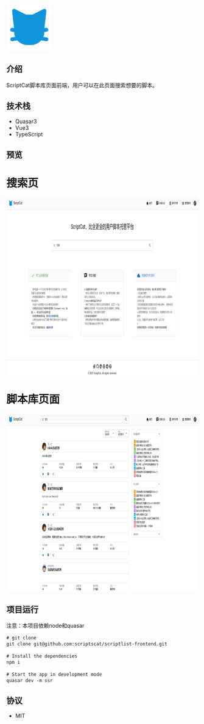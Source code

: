 <img src="./src/assets/cat.png" width="120" height="120"/>


## 介绍

ScriptCat脚本库页面前端，用户可以在此页面搜索想要的脚本。

## 技术栈

- Quasar3
- Vue3
- TypeScript

## 预览

# 搜索页

<img src="./src/assets/home.png" width="851" height="467"/>

# 脚本库页面

<img src="./src/assets/index.png" width="951" height="467"/>
                                                       
## 项目运行

注意：本项目依赖node和quasar

``` shell
# git clone
git clone git@github.com:scriptscat/scriptlist-frontend.git

# Install the dependencies
npm i

# Start the app in development mode
quasar dev -m ssr

```

## 协议

- MIT